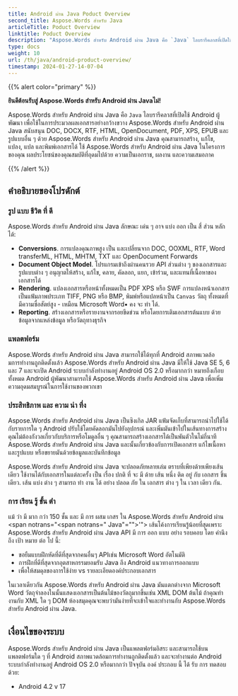 ```yaml
---
title: Android ผ่าน Java Poduct Overview
second_title: Aspose.Words สําหรับ Java
articleTitle: Poduct Overview
linktitle: Poduct Overview
description: "Aspose.Words สําหรับ Android ผ่าน Java คือ `Java` ไลบรารีคลาสที่เปิดใช้ Android ผู้พัฒนา เพื่อใช้ในการประมวลผลเอกสารอย่างกว้างขวาง"
type: docs
weight: 10
url: /th/java/android-product-overview/
timestamp: 2024-01-27-14-07-04
---
```


{{% alert color="primary" %}}

**ยินดีต้อนรับสู่ Aspose.Words สําหรับ Android ผ่าน Javaไม่!**

Aspose.Words สําหรับ Android ผ่าน Java คือ `Java` ไลบรารีคลาสที่เปิดใช้ Android ผู้พัฒนา เพื่อใช้ในการประมวลผลเอกสารอย่างกว้างขวาง Aspose.Words สําหรับ Android ผ่าน Java สนับสนุน DOC, DOCX, RTF, HTML, OpenDocument, PDF, XPS, EPUB และรูปแบบอื่น ๆ ด้วย Aspose.Words สําหรับ Android ผ่าน Java คุณสามารถสร้าง, แก้ไข, แปลง, แปล และพิมพ์เอกสารได้ ใช้ Aspose.Words สําหรับ Android ผ่าน Java ในโครงการของคุณ ผลประโยชน์ของคุณสมบัติที่อุดมไปด้วย ความเป็นเอกราช, ผลงาน และความเสมอภาค

{{% /alert %}}

## คําอธิบายของโปรดักต์

### รูป แบบ ชีวิต ที่ ดี

Aspose.Words สําหรับ Android ผ่าน Java ลักษณะ เด่น ๆ อาจ แบ่ง ออก เป็น สี่ ส่วน หลัก ได้:

- **Conversions**. การแปลงคุณภาพสูง เป็น และเปลี่ยนจาก DOC, OOXML, RTF, Word transferML, HTML, MHTM, TXT และ OpenDocument Forwards
- **Document Object Model**. โปรแกรมเข้าถึงผ่านคนรวย API ส่วนต่าง ๆ ของเอกสารและรูปแบบต่าง ๆ อนุญาตให้สร้าง, แก้ไข, คลาย, คัดลอก, แยก, เข้าร่วม, และแทนที่เนื้อหาของเอกสารได้
- **Rendering**. แปลงเอกสารหรือหน้าทั้งหมดเป็น PDF XPS หรือ SWF การแปลงหน้าเอกสารเป็นแฟ้มภาพประเภท TIFF, PNG หรือ BMP, พิมพ์หรือแปลหน้าเป็น `Canvas` วัตถุ ทั้งหมดที่มีความซื่อสัตย์สูง - เหมือน Microsoft Word▪ คง จะ ทํา ได้.
- **Reporting**. สร้างเอกสารหรือรายงานจากรอยขีดข่วน หรือโดยการเติมเอกสารต้นแบบ ด้วยข้อมูลจากแหล่งข้อมูล หรือวัตถุทางธุรกิจ

### แพลตฟอร์ม

Aspose.Words สําหรับ Android ผ่าน Java สามารถใช้ได้ทุกที่ Android สภาพแวดล้อมการทํางานถูกติดตั้งแล้ว Aspose.Words สําหรับ Android ผ่าน Java มีให้ใช้ Java SE 5, 6 และ 7 และจะเปิด Android ระบบกําลังทํางานอยู่ Android OS 2.0 หรือมากกว่า หมายถึงเกือบทั้งหมด Android ผู้พัฒนาสามารถใช้ Aspose.Words สําหรับ Android ผ่าน Java เพื่อเพิ่มความอุดมสมบูรณ์ในการใช้งานของพวกเขา

### ประสิทธิภาพ และ ความ น่า ทึ่ง

Aspose.Words สําหรับ Android ผ่าน Java เป็นซิงเกิล JAR แฟ้มจัดเก็บที่สามารถนําไปใช้ได้กับรายการใด ๆ Android ปรับใช้โดยคัดลอกมันไปยังอุปกรณ์ และเพิ่มมันเข้าไปในเส้นทางการสร้าง คุณไม่ต้องกังวลเกี่ยวกับบริการหรือโมดูลอื่น ๆ คุณสามารถสร้างเอกสารได้เป็นพันตัวในไม่กี่นาที Aspose.Words สําหรับ Android ผ่าน Java และนั้นเกี่ยวข้องกับการเปิดเอกสาร แก้ไขเนื้อหาและรูปแบบ หรือขยายมันด้วยข้อมูลและบันทึกข้อมูล

Aspose.Words สําหรับ Android ผ่าน Java จะปลอดภัยหลายเล่ม ตราบที่เพียงด้ายเพียงเส้นเดียว ใช้งานได้กับเอกสารในแต่ละครั้ง เป็น เรื่อง ปกติ ที่ จะ มี ด้าย เส้น หนึ่ง ติด อยู่ กับ เอกสาร ชิ้น เดียว. เส้น แบ่ง ต่าง ๆ สามารถ ทํา งาน ได้ อย่าง ปลอด ภัย ใน เอกสาร ต่าง ๆ ใน เวลา เดียว กัน.

### การ เรียน รู้ ขั้น ต่ํา

แม้ ว่า มี มาก กว่า 150 ชั้น และ มี การ ผสม เกสร ใน Aspose.Words สําหรับ Android ผ่าน <span notrans="<span notrans=" Java"=""></span>'"> เส้นโค้งการเรียนรู้น้อยที่สุดเพราะ Aspose.Words สําหรับ Android ผ่าน Java API มี การ ออก แบบ อย่าง รอบคอบ โดย คํานึง ถึง เป้า หมาย ต่อ ไป นี้:

- ขอยืมแบบฝึกหัดที่ดีที่สุดจากคนอื่นๆ APIเช่น Microsoft Word อัตโนมัติ
- การฝึกที่ดีที่สุดจากอุตสาหกรรมยอมรับ Java ถึง Android แนวทางการออกแบบ
- เพื่อให้สมดุลของการใช้ง่าย vs รายละเอียดองค์ประกอบเอกสาร

ในเวลาเดียวกัน Aspose.Words สําหรับ Android ผ่าน Java มันแตกต่างจาก Microsoft Word วัตถุจําลองในนั้นแสดงเอกสารเป็นต้นไม้ของวัตถุมากขึ้นเช่น XML DOM ต้นไม้ ถ้าคุณทํางานกับ XML ใด ๆ DOM ห้องสมุดคุณจะพบว่ามันง่ายที่จะเข้าใจและทํางานกับ Aspose.Words สําหรับ Android ผ่าน Java.

## เงื่อนไขของระบบ

Aspose.Words สําหรับ Android ผ่าน Java เป็นแพลตฟอร์มอิสระ และสามารถใช้บนแพลตฟอร์มใด ๆ ที่ Android สภาพแวดล้อมการทํางานถูกติดตั้งแล้ว และจะทํางานต่อ Android ระบบกําลังทํางานอยู่ Android OS 2.0 หรือมากกว่า ปัจจุบัน องค์ ประกอบ นี้ ได้ รับ การ ทดสอบ ด้วย:

- Android 4.2 v 17
